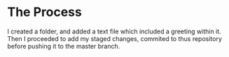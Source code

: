 <h1> The Process</h1>
I created a folder, and added a text file which included a greeting within it. Then I proceeded to add my staged changes, commited to thus repository before pushing it to the master branch.
